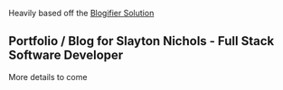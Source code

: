 Heavily based off the [Blogifier Solution](https://github.com/blogifierdotnet/Blogifier)


## Portfolio / Blog for Slayton Nichols - Full Stack Software Developer
More details to come
